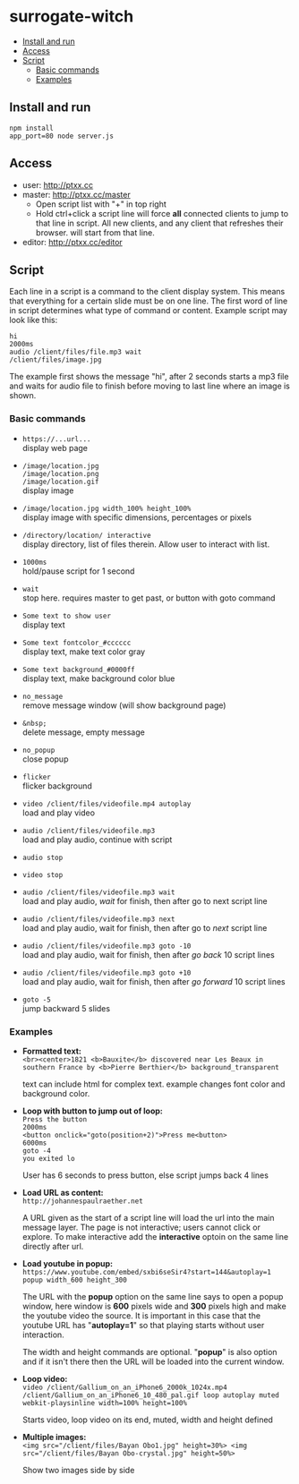 # surrogate-witch

- [Install and run](#install-and-run)
- [Access](#access)
- [Script](#script)
  - [Basic commands](#basic-commands)
  - [Examples](#examples)
## Install and run

    npm install
    app_port=80 node server.js
    
## Access

* user: http://ptxx.cc 
* master: http://ptxx.cc/master  
  - Open script list with "+" in top right
  - Hold ctrl+click a script line will force **all** connected clients to jump to that line in script. All new clients, and any client that refreshes their browser. will start from that line.
* editor: http://ptxx.cc/editor

## Script

Each line in a script is a command to the client display system. This means that everything for a certain slide must be on one line. The first word of line in script determines what type of command or content. Example script may look like this:

    hi
    2000ms
    audio /client/files/file.mp3 wait
    /client/files/image.jpg

The example first shows the message "hi", after 2 seconds starts a mp3 file and waits for audio file to finish before moving to last line where an image is shown.

### Basic commands
* `https://...url...`  
  display web page
* `/image/location.jpg`  
  `/image/location.png`  
  `/image/location.gif`  
  display image
* `/image/location.jpg width_100% height_100%`  
  display image with specific dimensions, percentages or pixels
* `/directory/location/ interactive`  
  display directory, list of files therein. Allow user to interact with list.

* `1000ms`  
  hold/pause script for 1 second
* `wait`  
  stop here. requires master to get past, or button with goto command
* `Some text to show user`  
  display text
* `Some text fontcolor_#cccccc`  
  display text, make text color gray
* `Some text background_#0000ff`  
  display text, make background color blue
* `no_message`  
  remove message window (will show background page)
* `&nbsp;`  
  delete message, empty message
* `no_popup`  
  close popup
* `flicker`  
  flicker background
* `video /client/files/videofile.mp4 autoplay`  
  load and play video
* `audio /client/files/videofile.mp3`  
  load and play audio, continue with script
* `audio stop`  
* `video stop`
* `audio /client/files/videofile.mp3 wait`  
  load and play audio, _wait_ for finish, then after go to next script line
* `audio /client/files/videofile.mp3 next`   
  load and play audio, wait for finish, then after go to _next_ script line
* `audio /client/files/videofile.mp3 goto -10`  
  load and play audio, wait for finish, then after _go back_ 10 script lines
* `audio /client/files/videofile.mp3 goto +10`  
  load and play audio, wait for finish, then after _go forward_ 10 script lines
* `goto -5`  
  jump backward 5 slides


### Examples

* **Formatted text:**  
  `<br><center>1821 <b>Bauxite</b> discovered near Les Beaux in southern France by <b>Pierre Berthier</b> background_transparent`

  text can include html for complex text. example changes font color and background color.

* **Loop with button to jump out of loop:**  
  `Press the button`  
  `2000ms`  
  `<button onclick="goto(position+2)">Press me<button>`  
  `6000ms`  
  `goto -4`  
  `you exited lo`  
  
  User has 6 seconds to press button, else script jumps back 4 lines

* **Load URL as content:**  
  `http://johannespaulraether.net`  
  
  A URL given as the start of a script line will load the url into the main message layer. The page is not interactive; users cannot click or explore. To make interactive add the **interactive** optoin on the same line directly after url.

* **Load youtube in popup:**  
  `https://www.youtube.com/embed/sxbi6seSir4?start=144&autoplay=1 popup width_600 height_300 `  
  
  The URL with the **popup** option on the same line says to open a popup window, here window is **600** pixels wide and **300** pixels high and make the youtube video the source. It is important in this case that the youtube URL has "**autoplay=1**" so that playing starts without user interaction. 

  The width and height commands are optional. "**popup**" is also option and if it isn't there then the URL will be loaded into the current window.

* **Loop video:**  
  `video /client/Gallium_on_an_iPhone6_2000k_1024x.mp4 /client/Gallium_on_an_iPhone6_10_480_pal.gif loop autoplay muted webkit-playsinline width=100% height=100%`  

  Starts video, loop video on its end, muted, width and height defined

* **Multiple images:**  
  `<img src="/client/files/Bayan Obo1.jpg" height=30%> <img src="/client/files/Bayan Obo-crystal.jpg" height=50%>`
  
  Show two images side by side